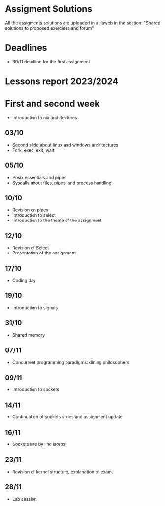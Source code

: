 # Assigment Solutions
All the assigments solutions are uploaded in aulaweb in the section: "Shared solutions to proposed exercises and forum"

# Deadlines
- 30/11 deadline for the first assignment

# Lessons report 2023/2024

# First and second week
- Introduction to nix architectures

## 03/10
- Second slide about linux and windows architectures
- Fork, exec, exit, wait

## 05/10
- Posix essentials and pipes
- Syscalls about files, pipes, and process handling.

## 10/10
- Revision on pipes
- Introduction to select
- Introduction to the theme of the assignment

## 12/10
- Revision of Select
- Presentation of the assignment

## 17/10
- Coding day

## 19/10
- Introduction to signals
## 31/10
- Shared memory
## 07/11
- Concurrent programming paradigms: dining philosophers
## 09/11
- Introduction to sockets
## 14/11
- Continuation of sockets slides and assignment update
## 16/11
- Sockets line by line iso/osi
## 23/11
- Revision of kernel structure, explanation of exam.
## 28/11
- Lab session
